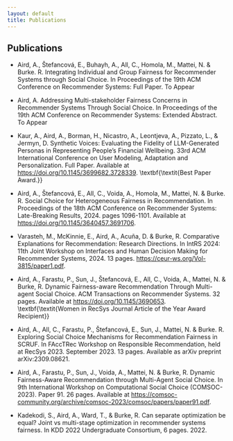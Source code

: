 ```yaml
---
layout: default
title: Publications
---
```


## Publications

- Aird, A., Štefancová, E., Buhayh, A., All, C., Homola, M., Mattei, N. & Burke. R. Integrating Individual and Group Fairness for Recommender Systems through Social Choice. In Proceedings of the 19th ACM Conference on Recommender Systems: Full Paper. To Appear

- Aird, A. Addressing Multi-stakeholder Fairness Concerns in Recommender Systems Through Social Choice. In Proceedings of the 19th ACM Conference on Recommender Systems: Extended Abstract. To Appear

- Kaur, A., Aird, A., Borman, H., Nicastro, A., Leontjeva, A., Pizzato, L., \& Jermyn, D. Synthetic Voices: Evaluating the Fidelity of LLM-Generated Personas in Representing People’s Financial Wellbeing. 33rd ACM International Conference on User Modeling, Adaptation and Personalization. Full Paper.   Available at https://doi.org/10.1145/3699682.3728339. \textbf{\textit{Best Paper Award.}}

- Aird, A., Štefancová, E., All, C., Voida, A., Homola, M., Mattei, N. & Burke. R. Social Choice for Heterogeneous Fairness in Recommendation. In Proceedings of the 18th ACM Conference on Recommender Systems: Late-Breaking Results, 2024. pages 1096-1101. Available at https://doi.org/10.1145/3640457.3691706.

- Varasteh, M., McKinnie, E., Aird, A., Acuña, D. & Burke, R. Comparative Explanations for Recommendation: Research Directions. In IntRS 2024: 11th Joint Workshop on Interfaces and Human Decision Making for Recommender Systems, 2024. 13 pages. https://ceur-ws.org/Vol-3815/paper1.pdf.

- Aird, A., Farastu, P., Sun, J., Štefancová, E., All, C., Voida, A., Mattei, N. \& Burke, R. Dynamic Fairness-aware Recommendation Through Multi-agent Social Choice. ACM Transactions on Recommender Systems. 32 pages. Available at https://doi.org/10.1145/3690653. \textbf{\textit{Women in RecSys Journal Article of the Year Award Recipient}}
 
- Aird, A., All, C., Farastu, P., Štefancová, E., Sun, J., Mattei, N. \& Burke. R. Exploring Social Choice Mechanisms for Recommendation Fairness in SCRUF. In FAccTRec Workshop on Responsible Recommendation, held at RecSys 2023. September 2023. 13 pages. Available as arXiv preprint arXiv:2309.08621.
 
- Aird, A., Farastu, P., Sun, J., Voida, A., Mattei, N. \& Burke, R. Dynamic Fairness-Aware Recommendation through Multi-Agent Social Choice. In 9th International Workshop on Computational Social Choice (COMSOC-2023). Paper 91. 26 pages. Available at https://comsoc-community.org/archive/comsoc-2023/comsoc/papers/paper91.pdf.
 
- Kadekodi, S., Aird, A., Ward, T., \& Burke, R. Can separate optimization be equal? Joint vs multi-stage optimization in recommender systems fairness. In KDD 2022 Undergraduate Consortium, 6 pages. 2022.
